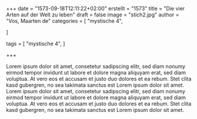 +++
date = "1573-09-18T12:11:22+02:00"
erstellt = "1573"
title = "Die vier Arten auf der Welt zu leben"
draft = false
image = "stich2.jpg"
author = "Vos, Maarten de"
categories = [
    "mystische 4",
    
]

tags = [
    "mystische 4",
]


+++


Lorem ipsum dolor sit amet, consetetur sadipscing elitr, sed diam nonumy eirmod tempor invidunt ut labore et dolore magna aliquyam erat, sed diam voluptua. At vero eos et accusam et justo duo dolores et ea rebum. Stet clita kasd gubergren, no sea takimata sanctus est Lorem ipsum dolor sit amet. Lorem ipsum dolor sit amet, consetetur sadipscing elitr, sed diam nonumy eirmod tempor invidunt ut labore et dolore magna aliquyam erat, sed diam voluptua. At vero eos et accusam et justo duo dolores et ea rebum. Stet clita kasd gubergren, no sea takimata sanctus est Lorem ipsum dolor sit amet.